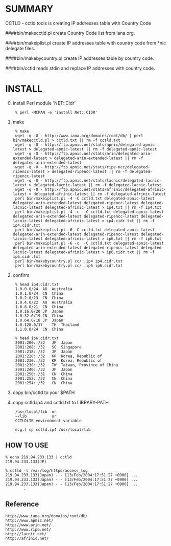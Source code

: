 SUMMARY
=======
CCTLD - cctld tools is creating IP addresses table with Country Code

####bin/makecctld.pl
create Country Code list from iana.org.

####bin/makeiplist.pl
create IP addresses table with country code from *nic delegate files.

####bin/makebycountry.pl
create IP addresses table by country code.

####bin/cctld
reads stdin and replace IP addresses with country code.


INSTALL
=======
0. install Perl module 'NET::Cidr'

        % perl -MCPAN -e 'install Net::CIDR'

1. make

        % make
        wget -q -O - http://www.iana.org/domains/root/db/ | perl bin/makecctld.pl > cctld.txt || rm -f cctld.txt
        wget -q -O - http://ftp.apnic.net/stats/apnic/delegated-apnic-latest > delegated-apnic-latest || rm -f delegated-apnic-latest
        wget -q -O - http://ftp.apnic.net/stats/arin/delegated-arin-extended-latest > delegated-arin-extended-latest || rm -f delegated-arin-extended-latest
        wget -q -O - http://ftp.apnic.net/stats/ripe-ncc/delegated-ripencc-latest > delegated-ripencc-latest || rm -f delegated-ripencc-latest
        wget -q -O - http://ftp.apnic.net/stats/lacnic/delegated-lacnic-latest > delegated-lacnic-latest || rm -f delegated-lacnic-latest
        wget -q -O - http://ftp.apnic.net/stats/afrinic/delegated-afrinic-latest > delegated-afrinic-latest || rm -f delegated-afrinic-latest
        perl bin/makeiplist.pl -4 -C cctld.txt delegated-apnic-latest delegated-arin-extended-latest delegated-ripencc-latest delegated-lacnic-latest delegated-afrinic-latest > ip4.txt || rm -f ip4.txt
        perl bin/makeiplist.pl -4 -c  -C cctld.txt delegated-apnic-latest delegated-arin-extended-latest delegated-ripencc-latest delegated-lacnic-latest delegated-afrinic-latest > ip4.cidr.txt || rm -f ip4.cidr.txt
        perl bin/makeiplist.pl -6 -C cctld.txt delegated-apnic-latest delegated-arin-extended-latest delegated-ripencc-latest delegated-lacnic-latest delegated-afrinic-latest > ip6.txt || rm -f ip6.txt
        perl bin/makeiplist.pl -6 -c  -C cctld.txt delegated-apnic-latest delegated-arin-extended-latest delegated-ripencc-latest delegated-lacnic-latest delegated-afrinic-latest > ip6.cidr.txt || rm -f ip6.cidr.txt
        perl bin/makebycountry.pl cc/ .ip4 ip4.cidr.txt
        perl bin/makebycountry.pl cc/ .ip6 ip6.cidr.txt

2. confirm

        % head ip4.cidr.txt 
        1.0.0.0/24	AU	Australia
        1.0.1.0/24	CN	China
        1.0.2.0/23	CN	China
        1.0.4.0/22	AU	Australia
        1.0.8.0/21	CN	China
        1.0.16.0/20	JP	Japan
        1.0.32.0/19	CN	China
        1.0.64.0/18	JP	Japan
        1.0.128.0/17	TH	Thailand
        1.1.0.0/24	CN	China
        
        % head ip6.cidr.txt
        2001:200::/32	JP	Japan
        2001:208::/32	SG	Singapore
        2001:218::/32	JP	Japan
        2001:220::/32	KR	Korea, Republic of
        2001:230::/32	KR	Korea, Republic of
        2001:238::/32	TW	Taiwan, Province of China
        2001:240::/32	JP	Japan
        2001:250::/31	CN	China
        2001:252::/32	CN	China
        2001:254::/32	CN	China

3. copy bin/cctld to your $PATH

4. copy cctld.ip4 and cctld.txt to LIBRARY-PATH

        /usr/local/lib  or
        ~/lib           or
        CCTLDLIB environment variable

        e.g.) cp cctld.ip4 /usr/local/lib


HOW TO USE
----------
	% echo 219.94.233.133 | cctld
	219.94.233.133(JP)
	
	% cctld -l /var/log/httpd/access_log
	219.94.233.133(Japan) - - [13/Feb/2004:17:51:27 +0900] ...
	219.94.233.133(Japan) - - [13/Feb/2004:17:51:27 +0900] ...
	219.94.233.133(Japan) - - [13/Feb/2004:17:51:27 +0900] ...
	        :

Reference
---------
	http://www.iana.org/domains/root/db/
	http://www.apnic.net/
	http://www.arin.net/
	http://www.ripe.net/
	http://lacnic.net/
	http://afrinic.net/
